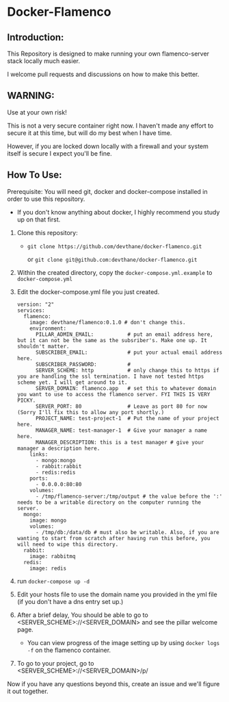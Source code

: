 # Docker-Flamenco

## Introduction:

This Repository is designed to make running your own flamenco-server stack locally much easier.

I welcome pull requests and discussions on how to make this better.

## WARNING:

Use at your own risk!

This is not a very secure container right now. I haven't made any effort to secure it at this time, but will do my best when I have time.

However, if you are locked down locally with a firewall and your system itself is secure I expect you'll be fine.

## How To Use:

Prerequisite: You will need git, docker and docker-compose installed in order to use this repository.
* If you don't know anything about docker, I highly recommend you study up on that first.

1. Clone this repository:
    * `git clone https://github.com/devthane/docker-flamenco.git` 

        or `git clone git@github.com:devthane/docker-flamenco.git`
2. Within the created directory, copy the `docker-compose.yml.example` to `docker-compose.yml`

3. Edit the docker-compose.yml file you just created.
    ```
    version: "2"
    services:
      flamenco:
        image: devthane/flamenco:0.1.0 # don't change this.
        environment:
          PILLAR_ADMIN_EMAIL:           # put an email address here, but it can not be the same as the subsriber's. Make one up. It shouldn't matter.
          SUBSCRIBER_EMAIL:             # put your actual email address here.
          SUBSCRIBER_PASSWORD:          #
          SERVER_SCHEME: http           # only change this to https if you are handling the ssl termination. I have not tested https scheme yet. I will get around to it.
          SERVER_DOMAIN: flamenco.app   # set this to whatever domain you want to use to access the flamenco server. FYI THIS IS VERY PICKY.
          SERVER_PORT: 80               # Leave as port 80 for now (Sorry I'll fix this to allow any port shortly.)
          PROJECT_NAME: test-project-1  # Put the name of your project here.
          MANAGER_NAME: test-manager-1  # Give your manager a name here.
          MANAGER_DESCRIPTION: this is a test manager # give your manager a description here.
        links:
          - mongo:mongo
          - rabbit:rabbit
          - redis:redis
        ports:
          - 0.0.0.0:80:80
        volumes:
          - /tmp/flamenco-server:/tmp/output # the value before the ':' needs to be a writable directory on the computer running the server.
      mongo:
        image: mongo
        volumes:
          - /tmp/db:/data/db # must also be writable. Also, if you are wanting to start from scratch after having run this before, you will need to wipe this directory.
      rabbit:
        image: rabbitmq
      redis:
        image: redis
    ```

4. run `docker-compose up -d`

5. Edit your hosts file to use the domain name you provided in the yml file (if you don't have a dns entry set up.)

6. After a brief delay, You should be able to go to <SERVER_SCHEME>://<SERVER_DOMAIN> and see the pillar welcome page.
    * You can view progress of the image setting up by using `docker logs -f` on the flamenco container.

7. To go to your project, go to <SERVER_SCHEME>://<SERVER_DOMAIN>/p/

Now if you have any questions beyond this, create an issue and we'll figure it out together.
